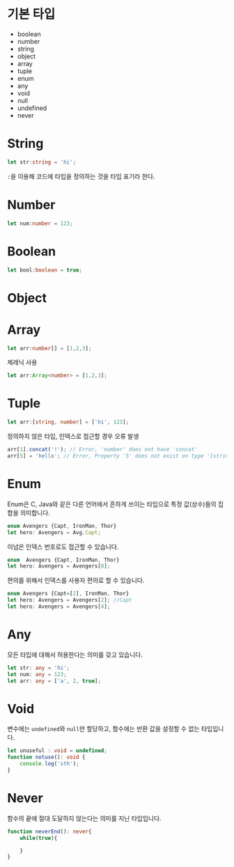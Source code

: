 # 기본 타입
- boolean
- number
- string
- object
- array
- tuple
- enum
- any
- void
- null
- undefined
- never

# String
```ts
let str:string = 'hi';
```
`:`을 이용해 코드에 타입을 정의하는 것을 타입 표기라 한다.

# Number
```ts
let num:number = 123;
```

# Boolean
```ts
let bool:boolean = true;
```

# Object

# Array
```ts
let arr:number[] = [1,2,3];
```
제레닉 사용
```ts
let arr:Array<number> = [1,2,3];
```

# Tuple
```ts
let arr:[string, number] = ['hi', 123];
```
정의하지 않은 타입, 인덱스로 접근할 경우 오류 발생
```ts
arr[1].concat('!'); // Error, 'number' does not have 'concat'
arr[5] = 'hello'; // Error, Property '5' does not exist on type '[string, number]'.
```

# Enum
Enum은 C, Java와 같은 다른 언어에서 흔하게 쓰이는 타입으로 특정 값(상수)들의 집합을 의미합니다.
```ts
enum Avengers {Capt, IronMan, Thor}
let hero: Avengers = Avg.Capt;
```
이넘은 인덱스 번호로도 접근할 수 있습니다.
```ts
enum  Avengers {Capt, IronMan, Thor}
let hero: Avengers = Avengers[0];
```
편의를 위해서 인덱스를 사용자 편의로 할 수 있습니다.
```ts
enum Avengers {Capt=[2], IronMan, Thor}
let hero: Avengers = Avengers[2]; //Capt
let hero: Avengers = Avengers[4];
```

# Any
모든 타입에 대해서 허용한다는 의미를 갖고 있습니다.
```ts
let str: any = 'hi';
let num: any = 123;
let arr: any = ['a', 2, true];
```

# Void
변수에는 `undefined`와 `null`만 할당하고, 함수에는 반환 값을 설정할 수 없는 타입입니다.
```ts
let unuseful : void = undefined;
function notuse(): void {
    console.log('sth');
}
```

# Never
함수의 끝에 절대 도달하지 않는다는 의미를 지닌 타입입니다.
```ts
function neverEnd(): never{
    while(true){

    }
}
```